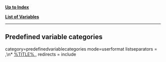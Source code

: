 [**Up to Index**](Index "wikilink")

[**List of Variables**](variables "wikilink")

------------------------------------------------------------------------

Predefined variable categories
------------------------------

<DPL> category=predefinedvariablecategories mode=userformat
listseparators = ,\\n\* [%TITLE%](%PAGE% "wikilink"),, redirects =
include </DPL>
